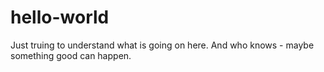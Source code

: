 # hello-world
Just truing to understand what is going on here. And who knows - maybe something good can happen.
